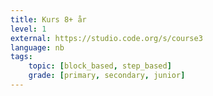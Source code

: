 ```yaml
---
title: Kurs 8+ år
level: 1
external: https://studio.code.org/s/course3
language: nb
tags:
    topic: [block_based, step_based]
    grade: [primary, secondary, junior]
---
```

